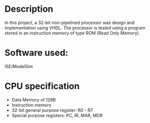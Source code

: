 # Description
In this project, a 32-bit non-pipelined processor was design and implementation using VHDL. The processor is tested using a program stored in an instruction memory of type ROM (Read Only Memory). 
# Software used:
ISE/ModelSim

# CPU specification
- Data Memory of 128B
- Instruction memory 
- 32-bit general purpose register: R0 - R7
- Special purpose registers: PC, IR, MAR, MDR

